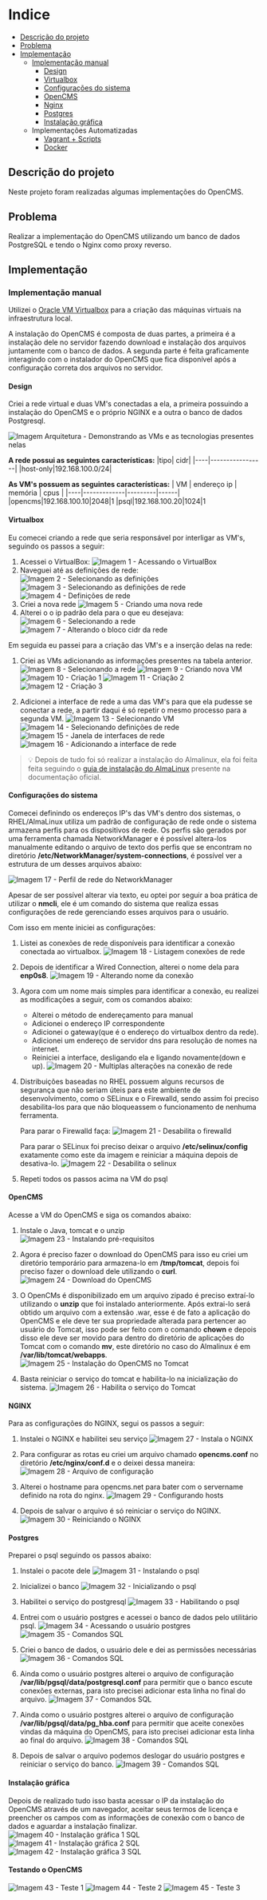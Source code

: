 # Indice
- [Descrição do projeto](#descrição-do-projeto)
- [Problema](#problema)
- [Implementação](#implementação)
    - [Implementação manual](#implementação-manual)
        - [Design](#design)
        - [Virtualbox](#virtualbox)
        - [Configurações do sistema](#configurações-do-sistema)
        - [OpenCMS](#opencms)
        - [Nginx](#nginx)
        - [Postgres](#postgres)
        - [Instalação gráfica](#instalação-gráfica)
    - Implementações Automatizadas
        - [Vagrant + Scripts](vagrant/README.md)
        - [Docker](docker/README.md)

## Descrição do projeto
Neste projeto foram realizadas algumas implementações do OpenCMS.


## Problema
Realizar a implementação do OpenCMS utilizando um banco de dados PostgreSQL
e tendo o Nginx como proxy reverso.

## Implementação

### Implementação manual
Utilizei o [Oracle VM Virtualbox](https://www.virtualbox.org/manual/UserManual.html)
para a criação das máquinas virtuais na infraestrutura local.

A instalação do OpenCMS é composta de duas partes, a primeira é a instalação dele 
no servidor fazendo download e instalação dos arquivos juntamente com o banco de dados. 
A segunda parte é feita  graficamente interagindo  com o instalador do OpenCMS 
que fica disponível após a configuração correta dos arquivos no servidor.

#### **Design**
Criei a rede virtual e duas VM's conectadas a ela, a primeira possuindo a instalação do OpenCMS e o próprio NGINX e a outra o banco de dados Postgresql.

![Imagem Arquitetura - Demonstrando as VMs e as tecnologias presentes nelas](imagens/imp-manual-arq.png)

**A rede possui as seguintes características:**
|tipo| cidr|
|----|-----------------|
|host-only|192.168.100.0/24|

**As VM's possuem as seguintes características:**
| VM | endereço ip | memória | cpus |
|----|-------------|---------|------|
|opencms|192.168.100.10|2048|1
|psql|192.168.100.20|1024|1

#### Virtualbox
Eu comecei criando a rede que seria responsável por interligar as VM's, 
seguindo os passos a seguir:
1. Acessei o VirtualBox:
![Imagem 1 - Acessando o VirtualBox](imagens/imp-manual-1.png)
2. Naveguei até as definições de rede:
![Imagem 2 - Selecionando as definições](imagens/imp-manual-2.png)
![Imagem 3 - Selecionando as definições de rede](imagens/imp-manual-3.png)
![Imagem 4 - Definições de rede](imagens/imp-manual-4.png)
3. Criei a nova rede
![Imagem 5 - Criando uma nova rede](imagens/imp-manual-5.png)
4. Alterei o o ip padrão dela para o que eu desejava:
![Imagem 6 - Selecionando a rede](imagens/imp-manual-6.png)
![Imagem 7 - Alterando o bloco cidr da rede](imagens/imp-manual-7.png)

Em seguida eu passei para a criação das VM's e a inserção delas na rede:
1. Criei as VMs adicionando as informações presentes na tabela anterior.
![Imagem 8 - Selecionando a rede](imagens/imp-manual-8.png)
![Imagem 9 - Criando nova VM](imagens/imp-manual-9.png)
![Imagem 10 - Criação 1](imagens/imp-manual-10.png)
![Imagem 11 - Criação 2](imagens/imp-manual-11.png)
![Imagem 12 - Criação 3](imagens/imp-manual-12.png)

2. Adicionei a interface de rede a uma das VM's para que ela pudesse se conectar
a rede, a partir daqui é só repetir o mesmo processo para a segunda VM.
![Imagem 13 - Selecionando VM](imagens/imp-manual-13.png)
![Imagem 14 - Selecionando definições de rede](imagens/imp-manual-14.png)
![Imagem 15 - Janela de interfaces de rede ](imagens/imp-manual-15.png)
![Imagem 16 - Adicionando a interface de rede](imagens/imp-manual-16.png)

>:bulb: Depois de tudo foi só realizar a instalação do Almalinux, ela foi feita feita seguindo
o  [guia de instalação do AlmaLinux](https://wiki.almalinux.org/documentation/installation-guide.html#installation) presente na documentação oficial.

#### Configurações do sistema
Comecei definindo os endereços IP's das VM's dentro dos sistemas, 
o RHEL/AlmaLinux utiliza um padrão de configuração de rede onde o sistema 
armazena perfis para os dispositivos de rede. Os perfis são gerados por uma 
ferramenta chamada NetworkManager e é possível altera-los manualmente editando o
arquivo de texto dos perfis que se encontram no diretório **/etc/NetworkManager/system-connections**, é possível ver a estrutura de um desses arquivos abaixo:

![Imagem 17 - Perfil de rede do NetworkManager](imagens/imp-manual-17.png)

Apesar de ser possível alterar via texto, eu optei por seguir a boa prática de 
utilizar o **nmcli**, ele é um comando do sistema que realiza essas configurações
de rede gerenciando esses arquivos para o usuário.

Com isso em mente iniciei as configurações:

1. Listei as conexões de rede disponíveis para identificar a conexão conectada
ao virtualbox.
![Imagem 18 - Listagem conexões de rede](imagens/imp-manual-18.png)

2. Depois de identificar a Wired Connection, alterei o nome dela para **enp0s8**.
![Imagem 19 - Alterando nome da conexão](imagens/imp-manual-19.png)

3. Agora com um nome mais simples para identificar a conexão, eu realizei
as modificações a seguir, com os comandos abaixo:

    - Alterei o método de endereçamento para manual
    - Adicionei o endereço IP correspondente
    - Adicionei o gateway(que é o endereço do virtualbox dentro da rede).
    - Adicionei um endereço de servidor dns para resolução de nomes na internet.
    - Reiniciei a interface, desligando ela e ligando novamente(down e up).
    ![Imagem 20 - Multiplas alterações na conexão de rede](imagens/imp-manual-20.png)


4. Distribuições baseadas no RHEL possuem alguns recursos de segurança que não 
seriam úteis para este ambiente de desenvolvimento, como o SELinux e o Firewalld, 
sendo assim foi preciso desabilita-los para que  não bloqueassem o funcionamento 
de nenhuma ferramenta.

    Para parar o Firewalld faça:
![Imagem 21 - Desabilita o firewalld ](imagens/imp-manual-21.png)

    Para parar o SELinux foi preciso deixar o arquivo **/etc/selinux/config** exatamente como este da imagem e
    reiniciar a máquina depois de desativa-lo.
![Imagem 22 - Desabilita o selinux](imagens/imp-manual-22.png)


6. Repeti todos os passos acima na VM do psql

#### OpenCMS
Acesse a VM do OpenCMS e siga os comandos abaixo:

1. Instale o Java, tomcat e o unzip
![Imagem 23 - Instalando pré-requisitos](imagens/imp-manual-23.png)

2. Agora é preciso fazer o download do OpenCMS para isso eu criei um diretório
temporário para armazena-lo em **/tmp/tomcat**, depois foi preciso fazer o download
dele utilizando o **curl**.
![Imagem 24 - Download do OpenCMS](imagens/imp-manual-24.png)

3. O OpenCMs é disponibilizado em um arquivo zipado é preciso extraí-lo utilizando 
o **unzip** que foi instalado anteriormente. 
Após extrai-lo será obtido um arquivo com a extensão .war, esse é de fato a 
aplicação do OpenCMS e ele deve ter sua propriedade alterada para pertencer
ao usuário do Tomcat, isso pode ser feito com o comando **chown** e depois disso
ele deve ser movido para dentro do diretório de aplicações do Tomcat com o comando **mv**, este diretório no caso do Almalinux é em **/var/lib/tomcat/webapps**.
![Imagem 25 - Instalação do OpenCMS no Tomcat](imagens/imp-manual-25.png)

5. Basta reiniciar o serviço do tomcat e habilita-lo na inicialização do sistema.
![Imagem 26 - Habilita o serviço do Tomcat](imagens/imp-manual-26.png)


#### NGINX
Para as configurações do NGINX, segui os passos a seguir:

1. Instalei o NGINX e habilitei seu serviço
![Imagem 27 - Instala o NGINX ](imagens/imp-manual-27.png)

2. Para configurar as rotas eu criei um arquivo chamado **opencms.conf** no diretório **/etc/nginx/conf.d** e o deixei dessa maneira:
![Imagem 28 - Arquivo de configuração](imagens/imp-manual-28.png)

3. Alterei o hostname para opencms.net para bater com o servername definido na 
rota do nginx.
![Imagem 29 - Configurando hosts](imagens/imp-manual-29.png)

4. Depois de salvar o arquivo é só reiniciar o serviço do NGINX.
![Imagem 30 - Reiniciando o NGINX](imagens/imp-manual-30.png)

#### Postgres

Preparei o psql seguindo os passos abaixo:

1. Instalei o pacote dele
![Imagem 31 - Instalando o psql](imagens/imp-manual-31.png)

2. Inicializei o banco
![Imagem 32 - Inicializando o psql](imagens/imp-manual-32.png)

3. Habilitei o serviço do postgresql
![Imagem 33 - Habilitando o psql](imagens/imp-manual-33.png)

4. Entrei com o usuário postgres e acessei o banco de dados
pelo utilitário psql.
![Imagem 34 - Acessando o usuário postgres](imagens/imp-manual-34.png)
![Imagem 35 - Comandos SQL](imagens/imp-manual-35.png)

5. Criei o banco de dados, o usuário dele e dei as permissões necessárias
![Imagem 36 - Comandos SQL](imagens/imp-manual-36.png)

6. Ainda como o usuário postgres alterei o arquivo de configuração 
**/var/lib/pgsql/data/postgresql.conf** para permitir que o banco escute conexões
externas, para isto precisei adicionar esta linha no final do arquivo.
![Imagem 37 - Comandos SQL](imagens/imp-manual-37.png)

7. Ainda como o usuário postgres alterei o arquivo de configuração 
**/var/lib/pgsql/data/pg_hba.conf** para permitir que aceite conexões vindas da 
máquina do OpenCMS, para isto precisei adicionar esta linha ao final do arquivo.
![Imagem 38 - Comandos SQL](imagens/imp-manual-38.png)

8. Depois de salvar o arquivo podemos deslogar do usuário postgres e reiniciar o
serviço do banco.
![Imagem 39 - Comandos SQL](imagens/imp-manual-39.png)

#### Instalação gráfica
Depois de realizado tudo isso basta acessar o IP da instalação do OpenCMS
através de um navegador, aceitar seus termos de licença e preencher os campos 
com as informações de conexão com o banco de dados e aguardar a instalação finalizar.
![Imagem 40 - Instalação gráfica 1 SQL](imagens/imp-manual-40.png)
![Imagem 41 - Instalação gráfica 2 SQL](imagens/imp-manual-41.png)
![Imagem 42 - Instalação gráfica 3 SQL](imagens/imp-manual-42.png)

#### Testando o OpenCMS
![Imagem 43 - Teste 1](imagens/teste-1.png)
![Imagem 44 - Teste 2](imagens/teste-2.png)
![Imagem 45 - Teste 3](imagens/teste-3.png)





















